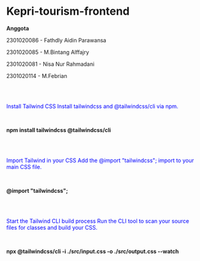 # Kepri-tourism-frontend

**Anggota** 

2301020086 - Fathdly Aidin Parawansa 

2301020085 - M.Bintang Alffajry

2301020081 - Nisa Nur Rahmadani

2301020114 - M.Febrian

</br>
</br>

<p style=" color:blue;">
Install Tailwind CSS
Install tailwindcss and @tailwindcss/cli via npm.
</p>
</br>

**npm install tailwindcss @tailwindcss/cli**

</br>
</br>

<p style="color:blue;">
Import Tailwind in your CSS
Add the @import "tailwindcss"; import to your main CSS file.
</p>
</br>

**@import "tailwindcss";**

</br>
</br>

<p style="color:blue;">
Start the Tailwind CLI build process
Run the CLI tool to scan your source files for classes and build your CSS.
</p>
</br>

**npx @tailwindcss/cli -i ./src/input.css -o ./src/output.css --watch**




